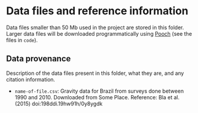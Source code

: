 # Data files and reference information

Data files smaller than 50 Mb used in the project are stored in this folder.
Larger data files will be downloaded programmatically using
[Pooch](https://www.fatiando.org/pooch/latest/) (see the files in `code`).

## Data provenance

Description of the data files present in this folder, what they are, and
any citation information.

* `name-of-file.csv`: Gravity data for Brazil from surveys done between 1990
  and 2010. Downloaded from Some Place. Reference: Bla et al. (2015)
  doi:198ddi.19hw91h/0y8ygdk
